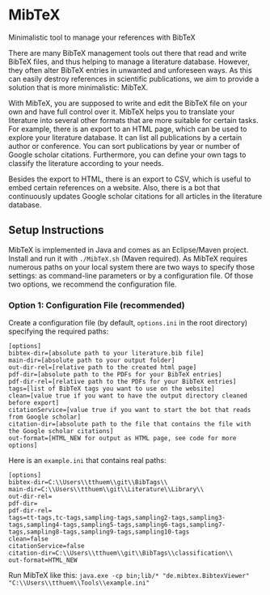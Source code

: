 # MibTeX
Minimalistic tool to manage your references with BibTeX

There are many BibTeX management tools out there that read and write BibTeX files, and thus helping to manage a literature database. However, they often alter BibTeX entries in unwanted and unforeseen ways. As this can easily destroy references in scientific publications, we aim to provide a solution that is more minimalistic: MibTeX.

With MibTeX, you are supposed to write and edit the BibTeX file on your own and have full control over it. MibTeX helps you to translate your literature into several other formats that are more suitable for certain tasks. For example, there is an export to an HTML page, which can be used to explore your literature database. It can list all publications by a certain author or conference. You can sort publications by year or number of Google scholar citations. Furthermore, you can define your own tags to classify the literature according to your needs.

Besides the export to HTML, there is an export to CSV, which is useful to embed certain references on a website. Also, there is a bot that continuously updates Google scholar citations for all articles in the literature database.

## Setup Instructions

MibTeX is implemented in Java and comes as an Eclipse/Maven project.
Install and run it with `./MibTeX.sh` (Maven required).
As MibTeX requires numerous paths on your local system there are two ways to specify those settings: as command-line parameters or by a configuration file. Of those two options, we recommend the configuration file.

### Option 1: Configuration File (recommended)
Create a configuration file (by default, `options.ini` in the root directory) specifying the required paths:
```
[options]
bibtex-dir=[absolute path to your literature.bib file]
main-dir=[absolute path to your output folder]
out-dir-rel=[relative path to the created html page]
pdf-dir=[absolute path to the PDFs for your BibTeX entries]
pdf-dir-rel=[relative path to the PDFs for your BibTeX entries]
tags=[list of BibTeX tags you want to use on the website]
clean=[value true if you want to have the output directory cleaned before export]
citationService=[value true if you want to start the bot that reads from Google scholar]
citation-dir=[absolute path to the file that contains the file with the Google scholar citations]
out-format=[HTML_NEW for output as HTML page, see code for more options]
```

Here is an `example.ini` that contains real paths:
```
[options]
bibtex-dir=C:\\Users\\tthuem\\git\\BibTags\\
main-dir=C:\\Users\\tthuem\\git\\Literature\\Library\\
out-dir-rel=
pdf-dir=
pdf-dir-rel=
tags=tt-tags,tc-tags,sampling-tags,sampling2-tags,sampling3-tags,sampling4-tags,sampling5-tags,sampling6-tags,sampling7-tags,sampling8-tags,sampling9-tags,sampling10-tags
clean=false
citationService=false
citation-dir=C:\\Users\\tthuem\\git\\BibTags\\classification\\
out-format=HTML_NEW
```

Run MibTeX like this:
`java.exe -cp bin;lib/* "de.mibtex.BibtexViewer" "C:\\Users\\tthuem\\Tools\\example.ini"`
